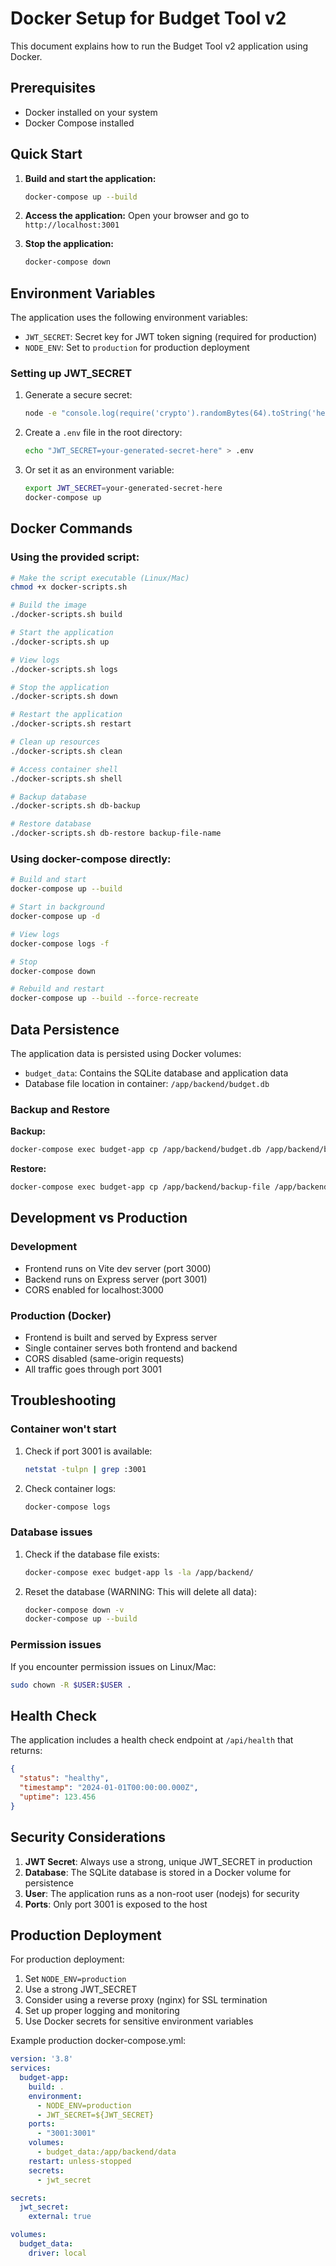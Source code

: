 # Docker Setup for Budget Tool v2

This document explains how to run the Budget Tool v2 application using Docker.

## Prerequisites

- Docker installed on your system
- Docker Compose installed

## Quick Start

1. **Build and start the application:**
   ```bash
   docker-compose up --build
   ```

2. **Access the application:**
   Open your browser and go to `http://localhost:3001`

3. **Stop the application:**
   ```bash
   docker-compose down
   ```

## Environment Variables

The application uses the following environment variables:

- `JWT_SECRET`: Secret key for JWT token signing (required for production)
- `NODE_ENV`: Set to `production` for production deployment

### Setting up JWT_SECRET

1. Generate a secure secret:
   ```bash
   node -e "console.log(require('crypto').randomBytes(64).toString('hex'))"
   ```

2. Create a `.env` file in the root directory:
   ```bash
   echo "JWT_SECRET=your-generated-secret-here" > .env
   ```

3. Or set it as an environment variable:
   ```bash
   export JWT_SECRET=your-generated-secret-here
   docker-compose up
   ```

## Docker Commands

### Using the provided script:
```bash
# Make the script executable (Linux/Mac)
chmod +x docker-scripts.sh

# Build the image
./docker-scripts.sh build

# Start the application
./docker-scripts.sh up

# View logs
./docker-scripts.sh logs

# Stop the application
./docker-scripts.sh down

# Restart the application
./docker-scripts.sh restart

# Clean up resources
./docker-scripts.sh clean

# Access container shell
./docker-scripts.sh shell

# Backup database
./docker-scripts.sh db-backup

# Restore database
./docker-scripts.sh db-restore backup-file-name
```

### Using docker-compose directly:
```bash
# Build and start
docker-compose up --build

# Start in background
docker-compose up -d

# View logs
docker-compose logs -f

# Stop
docker-compose down

# Rebuild and restart
docker-compose up --build --force-recreate
```

## Data Persistence

The application data is persisted using Docker volumes:

- `budget_data`: Contains the SQLite database and application data
- Database file location in container: `/app/backend/budget.db`

### Backup and Restore

**Backup:**
```bash
docker-compose exec budget-app cp /app/backend/budget.db /app/backend/budget.db.backup.$(date +%Y%m%d_%H%M%S)
```

**Restore:**
```bash
docker-compose exec budget-app cp /app/backend/backup-file /app/backend/budget.db
```

## Development vs Production

### Development
- Frontend runs on Vite dev server (port 3000)
- Backend runs on Express server (port 3001)
- CORS enabled for localhost:3000

### Production (Docker)
- Frontend is built and served by Express server
- Single container serves both frontend and backend
- CORS disabled (same-origin requests)
- All traffic goes through port 3001

## Troubleshooting

### Container won't start
1. Check if port 3001 is available:
   ```bash
   netstat -tulpn | grep :3001
   ```

2. Check container logs:
   ```bash
   docker-compose logs
   ```

### Database issues
1. Check if the database file exists:
   ```bash
   docker-compose exec budget-app ls -la /app/backend/
   ```

2. Reset the database (WARNING: This will delete all data):
   ```bash
   docker-compose down -v
   docker-compose up --build
   ```

### Permission issues
If you encounter permission issues on Linux/Mac:
```bash
sudo chown -R $USER:$USER .
```

## Health Check

The application includes a health check endpoint at `/api/health` that returns:
```json
{
  "status": "healthy",
  "timestamp": "2024-01-01T00:00:00.000Z",
  "uptime": 123.456
}
```

## Security Considerations

1. **JWT Secret**: Always use a strong, unique JWT_SECRET in production
2. **Database**: The SQLite database is stored in a Docker volume for persistence
3. **User**: The application runs as a non-root user (nodejs) for security
4. **Ports**: Only port 3001 is exposed to the host

## Production Deployment

For production deployment:

1. Set `NODE_ENV=production`
2. Use a strong JWT_SECRET
3. Consider using a reverse proxy (nginx) for SSL termination
4. Set up proper logging and monitoring
5. Use Docker secrets for sensitive environment variables

Example production docker-compose.yml:
```yaml
version: '3.8'
services:
  budget-app:
    build: .
    environment:
      - NODE_ENV=production
      - JWT_SECRET=${JWT_SECRET}
    ports:
      - "3001:3001"
    volumes:
      - budget_data:/app/backend/data
    restart: unless-stopped
    secrets:
      - jwt_secret

secrets:
  jwt_secret:
    external: true

volumes:
  budget_data:
    driver: local
``` 